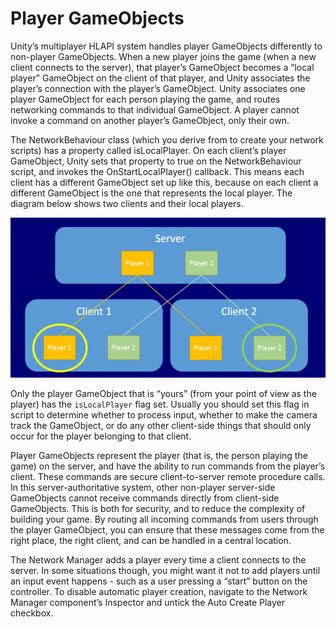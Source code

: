 # Player GameObjects

Unity’s multiplayer HLAPI system handles player GameObjects differently to non-player GameObjects. When a new player joins the game (when a new client connects to the server), that player’s GameObject becomes a “local player” GameObject on the client of that player, and Unity associates the player’s connection with the player’s GameObject. Unity associates one player GameObject for each person playing the game, and routes networking commands to that individual GameObject. A player cannot invoke a command on another player’s GameObject, only their own.

The NetworkBehaviour class (which you derive from to create your network scripts) has a property called isLocalPlayer. On each client’s player GameObject, Unity sets that property to true on the NetworkBehaviour script, and invokes the OnStartLocalPlayer() callback. This means each client has a different GameObject set up like this, because on each client a different GameObject is the one that represents the local player. The diagram below shows two clients and their local players.

![In this diagram, the circles represent the player GameObjects marked as the local player on each client](NetworkLocalPlayers.png)

Only the player GameObject that is “yours” (from your point of view as the player) has the `isLocalPlayer` flag set. Usually you should set this flag in script to determine whether to process input, whether to make the camera track the GameObject, or do any other client-side things that should only occur for the player belonging to that client.

Player GameObjects represent the player (that is, the person playing the game) on the server, and have the ability to run commands from the player’s client. These commands are secure client-to-server remote procedure calls. In this server-authoritative system, other non-player server-side GameObjects cannot receive commands directly from client-side GameObjects. This is both for security, and to reduce the complexity of building your game. By routing all incoming commands from users through the player GameObject, you can ensure that these messages come from the right place, the right client, and can be handled in a central location.

The Network Manager adds a player every time a client connects to the server. In some situations though, you might want it not to add players until an input event happens - such as a user pressing a “start” button on the controller. To disable automatic player creation, navigate to the Network Manager component’s Inspector and untick the Auto Create Player checkbox.
